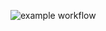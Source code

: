 ![example workflow](https://github.com/msahin-zenn/web-api-core-8-sample/actions/workflows/dotnet.yml/badge.svg)
